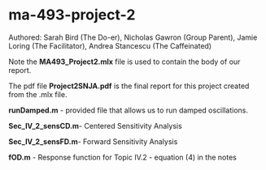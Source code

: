 # ma-493-project-2

Authored: Sarah Bird (The Do-er), Nicholas Gawron (Group Parent), Jamie Loring (The Facilitator), Andrea
Stancescu (The Caffeinated)

Note the **MA493_Project2.mlx** file is used to contain the body of our report.
 
The pdf file **Project2SNJA.pdf**  is the final report for this project created from the .mlx file. 

**runDamped.m** - provided file that allows us to run damped oscillations. 

**Sec_IV_2_sensCD.m**- Centered Sensitivity Analysis


**Sec_IV_2_sensFD.m**- Forward Sensitivity Analysis

**fOD.m** -  Response function for Topic IV.2 - equation (4) in the notes